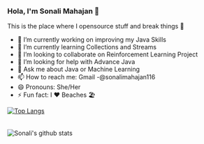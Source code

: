 ### Hola, I'm Sonali Mahajan 👋

This is the place where I opensource stuff and break things 🤣


- 🔭 I’m currently working on improving my Java Skills
- 🌱 I’m currently learning Collections and Streams
- 👯 I’m looking to collaborate on Reinforcement Learning Project
- 🤔 I’m looking for help with Advance Java
- 💬 Ask me about Java or Machine Learning
- 📫 How to reach me: Gmail -@sonalimahajan116
- 😄 Pronouns: She/Her
- ⚡ Fun fact: I ❤️ Beaches 🏖️

[![Top Langs](https://github-readme-stats.vercel.app/api/top-langs/?username=sonalimahajan12&langs_count=8)](https://github.com/sonalimahajan12/github-readme-stats)
<br><br><br>
![Sonali's github stats](https://github-readme-stats.vercel.app/api?username=sonalimahajan12&show_icons=true&theme=radical)

